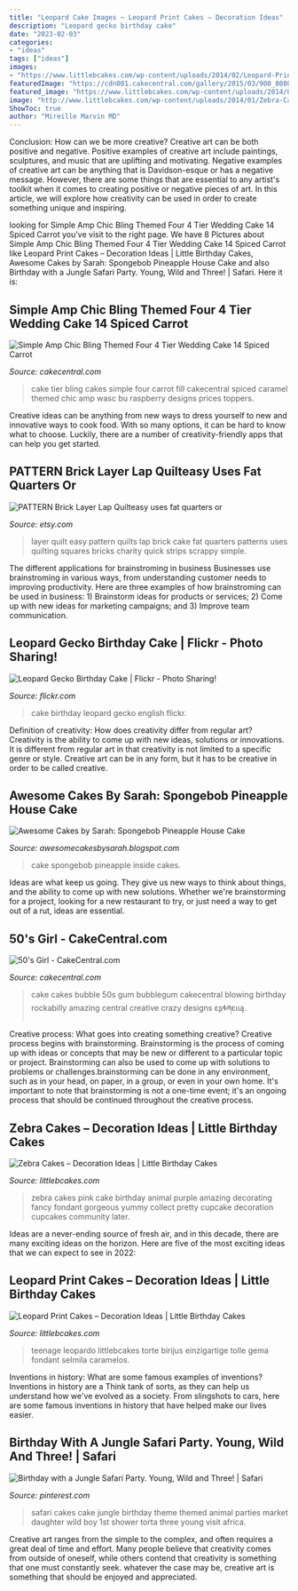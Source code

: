 ```yaml
---
title: "Leopard Cake Images ~ Leopard Print Cakes – Decoration Ideas"
description: "Leopard gecko birthday cake"
date: "2023-02-03"
categories:
- "ideas"
tags: ["ideas"]
images:
- "https://www.littlebcakes.com/wp-content/uploads/2014/02/Leopard-Print-Cake-Ideas.jpg"
featuredImage: "https://cdn001.cakecentral.com/gallery/2015/03/900_808041nubj_simple-amp-chic-bling-themed-four-4-tier-wedding-cake-14-spiced-carrot-cake-with-caramel-fill-12-wasc-with-raspberry-fill-10-bu.png"
featured_image: "https://www.littlebcakes.com/wp-content/uploads/2014/02/Leopard-Print-Cake-Ideas.jpg"
image: "http://www.littlebcakes.com/wp-content/uploads/2014/01/Zebra-Cakes.jpg"
ShowToc: true
author: "Mireille Marvin MD"
---
```



Conclusion: How can we be more creative?
Creative art can be both positive and negative. Positive examples of creative art include paintings, sculptures, and music that are uplifting and motivating. Negative examples of creative art can be anything that is Davidson-esque or has a negative message. However, there are some things that are essential to any artist's toolkit when it comes to creating positive or negative pieces of art. In this article, we will explore how creativity can be used in order to create something unique and inspiring.

	

		
looking for Simple Amp Chic Bling Themed Four 4 Tier Wedding Cake 14 Spiced Carrot you've visit to the right page. We have 8 Pictures about Simple Amp Chic Bling Themed Four 4 Tier Wedding Cake 14 Spiced Carrot like Leopard Print Cakes – Decoration Ideas | Little Birthday Cakes, Awesome Cakes by Sarah: Spongebob Pineapple House Cake and also Birthday with a Jungle Safari Party. Young, Wild and Three! | Safari. Here it is:
		
    
## Simple Amp Chic Bling Themed Four 4 Tier Wedding Cake 14 Spiced Carrot

<img loading=lazy src="https://cdn001.cakecentral.com/gallery/2015/03/900_808041nubj_simple-amp-chic-bling-themed-four-4-tier-wedding-cake-14-spiced-carrot-cake-with-caramel-fill-12-wasc-with-raspberry-fill-10-bu.png" onerror="this.onerror=null;this.src='https://tse4.mm.bing.net/th?id=OIP.osjT3xNWA2H2kP4lH0337QHaLi&amp;pid=15.1';" alt="Simple Amp Chic Bling Themed Four 4 Tier Wedding Cake 14 Spiced Carrot">

_Source: cakecentral.com_

>cake tier bling cakes simple four carrot fill cakecentral spiced caramel themed chic amp wasc bu raspberry designs prices toppers. 

	

Creative ideas can be anything from new ways to dress yourself to new and innovative ways to cook food. With so many options, it can be hard to know what to choose. Luckily, there are a number of creativity-friendly apps that can help you get started.

    
## PATTERN Brick Layer Lap Quilteasy Uses Fat Quarters Or

<img loading=lazy src="https://img0.etsystatic.com/000/0/5732024/il_fullxfull.179641770.jpg" onerror="this.onerror=null;this.src='https://tse2.mm.bing.net/th?id=OIP.PKB359DU9NtkIQQAnsuQLAHaJ4&amp;pid=15.1';" alt="PATTERN Brick Layer Lap Quilteasy uses fat quarters or">

_Source: etsy.com_

>layer quilt easy pattern quilts lap brick cake fat quarters patterns uses quilting squares bricks charity quick strips scrappy simple. 

	

The different applications for brainstroming in business
Businesses use brainstroming in various ways, from understanding customer needs to improving productivity. Here are three examples of how brainstroming can be used in business: 1) Brainstorm ideas for products or services; 2) Come up with new ideas for marketing campaigns; and 3) Improve team communication.

    
## Leopard Gecko Birthday Cake | Flickr - Photo Sharing!

<img loading=lazy src="http://farm8.staticflickr.com/7107/7882073438_76e8346a7f_z.jpg" onerror="this.onerror=null;this.src='https://tse3.mm.bing.net/th?id=OIP.7X5wBfPxDfmFYLgqrI5gFAHaE0&amp;pid=15.1';" alt="Leopard Gecko Birthday Cake | Flickr - Photo Sharing!">

_Source: flickr.com_

>cake birthday leopard gecko english flickr. 

	

Definition of creativity: How does creativity differ from regular art?
Creativity is the ability to come up with new ideas, solutions or innovations. It is different from regular art in that creativity is not limited to a specific genre or style. Creative art can be in any form, but it has to be creative in order to be called creative.

    
## Awesome Cakes By Sarah: Spongebob Pineapple House Cake

<img loading=lazy src="http://4.bp.blogspot.com/-BR5QrZLTYaM/TgPzemkkgvI/AAAAAAAAApc/-fOT_g8elL8/s1600/CIMG1015.jpg" onerror="this.onerror=null;this.src='https://tse3.mm.bing.net/th?id=OIP.022qKTxw_384-WAEPLOXIQHaJ5&amp;pid=15.1';" alt="Awesome Cakes by Sarah: Spongebob Pineapple House Cake">

_Source: awesomecakesbysarah.blogspot.com_

>cake spongebob pineapple inside cakes. 

	

Ideas are what keep us going. They give us new ways to think about things, and the ability to come up with new solutions. Whether we're brainstorming for a project, looking for a new restaurant to try, or just need a way to get out of a rut, ideas are essential.

    
## 50&#039;s Girl - CakeCentral.com

<img loading=lazy src="https://cdn001.cakecentral.com/gallery/2017/02/900_50s-girl-928596HsfNB.JPG" onerror="this.onerror=null;this.src='https://tse3.mm.bing.net/th?id=OIP.Lo055rAWHPIhrNO481sz9wHaJ4&amp;pid=15.1';" alt="50&#039;s Girl - CakeCentral.com">

_Source: cakecentral.com_

>cake cakes bubble 50s gum bubblegum cakecentral blowing birthday rockabilly amazing central creative crazy designs ɛʂɬཞɛɩɩą. 

	

Creative process: What goes into creating something creative?
Creative process begins with brainstorming. Brainstorming is the process of coming up with ideas or concepts that may be new or different to a particular topic or project. Brainstorming can also be used to come up with solutions to problems or challenges.brainstorming can be done in any environment, such as in your head, on paper, in a group, or even in your own home. It's important to note that brainstorming is not a one-time event; it's an ongoing process that should be continued throughout the creative process.

    
## Zebra Cakes – Decoration Ideas | Little Birthday Cakes

<img loading=lazy src="http://www.littlebcakes.com/wp-content/uploads/2014/01/Zebra-Cakes.jpg" onerror="this.onerror=null;this.src='https://tse1.mm.bing.net/th?id=OIP.bOYdTlPswoIp9XAWekhw8AHaLm&amp;pid=15.1';" alt="Zebra Cakes – Decoration Ideas | Little Birthday Cakes">

_Source: littlebcakes.com_

>zebra cakes pink cake birthday animal purple amazing decorating fancy fondant gorgeous yummy collect pretty cupcake decoration cupcakes community later. 

	

Ideas are a never-ending source of fresh air, and in this decade, there are many exciting ideas on the horizon. Here are five of the most exciting ideas that we can expect to see in 2022: 

    
## Leopard Print Cakes – Decoration Ideas | Little Birthday Cakes

<img loading=lazy src="https://www.littlebcakes.com/wp-content/uploads/2014/02/Leopard-Print-Cake-Ideas.jpg" onerror="this.onerror=null;this.src='https://tse3.mm.bing.net/th?id=OIP.g_2jRshugm6qVp9RAZptXAHaJ4&amp;pid=15.1';" alt="Leopard Print Cakes – Decoration Ideas | Little Birthday Cakes">

_Source: littlebcakes.com_

>teenage leopardo littlebcakes torte birijus einzigartige tolle gema fondant selmila caramelos. 

	

Inventions in history: What are some famous examples of inventions?
Inventions in history are a Think tank of sorts, as they can help us understand how we've evolved as a society. From slingshots to cars, here are some famous inventions in history that have helped make our lives easier.

    
## Birthday With A Jungle Safari Party. Young, Wild And Three! | Safari

<img loading=lazy src="https://i.pinimg.com/736x/86/53/45/865345b34fddbfd7d8ee0a33b30cc881.jpg" onerror="this.onerror=null;this.src='https://tse2.mm.bing.net/th?id=OIP.Ir8BJSnK1Q9D3ssxggti9AHaKi&amp;pid=15.1';" alt="Birthday with a Jungle Safari Party. Young, Wild and Three! | Safari">

_Source: pinterest.com_

>safari cakes cake jungle birthday theme themed animal parties market daughter wild boy 1st shower torta three young visit africa. 

	

Creative art ranges from the simple to the complex, and often requires a great deal of time and effort. Many people believe that creativity comes from outside of oneself, while others contend that creativity is something that one must constantly seek. whatever the case may be, creative art is something that should be enjoyed and appreciated.

